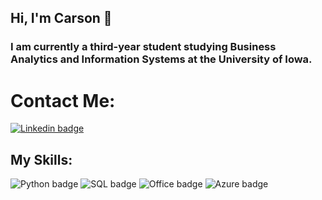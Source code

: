 ## Hi, I'm Carson 👋
### I am currently a third-year student studying Business Analytics and Information Systems at the University of Iowa. 

# Contact Me:
[![Linkedin badge](https://img.shields.io/static/v1?message=linkedin&logo=LinkedIn&labelColor=A6A9AA&color=0A66C2&logoColor=white&label=%20&style=for-the-badge)](www.linkedin.com/in/carson-kirby-63b18b200) 




## My Skills:
![Python badge](https://img.shields.io/static/v1?message=python&logo=python&labelColor=A6A9AA&color=251A15&logoColor=white&label=%20&style=for-the-badge) ![SQL badge](https://img.shields.io/static/v1?message=sql&logo=sqlite&labelColor=A6A9AA&color=251A15&logoColor=white&label=%20&style=for-the-badge) ![Office badge](https://img.shields.io/static/v1?message=office&logo=microsoft&labelColor=A6A9AA&color=251A15&logoColor=white&label=%20&style=for-the-badge) ![Azure badge](https://img.shields.io/static/v1?message=azure&logo=microsoft_azure&labelColor=A6A9AA&color=251A15&logoColor=white&label=%20&style=for-the-badge)

<!--


**carsonkirby/carsonkirby** is a ✨ _special_ ✨ repository because its `README.md` (this file) appears on your GitHub profile.

Here are some ideas to get you started:

- 🔭 I’m currently working on ...
- 🌱 I’m currently learning ...
- 👯 I’m looking to collaborate on ...
- 🤔 I’m looking for help with ...
- 💬 Ask me about ...
- 📫 How to reach me: ...
- 😄 Pronouns: ...
- ⚡ Fun fact: ...
-->
